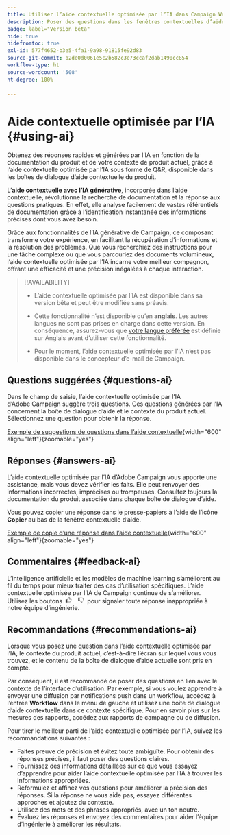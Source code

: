 ```yaml
---
title: Utiliser l’aide contextuelle optimisée par l’IA dans Campaign Web
description: Poser des questions dans les fenêtres contextuelles d’aide de Campaign Web
badge: label="Version bêta"
hide: true
hidefromtoc: true
exl-id: 577f4652-b3e5-4fa1-9a98-91815fe92d83
source-git-commit: b2de0d0061e5c2b582c3e73ccaf2dab1490cc854
workflow-type: ht
source-wordcount: '508'
ht-degree: 100%

---
```


# Aide contextuelle optimisée par l’IA {#using-ai}

Obtenez des réponses rapides et générées par l’IA en fonction de la documentation du produit et de votre contexte de produit actuel, grâce à l’aide contextuelle optimisée par l’IA sous forme de Q&amp;R, disponible dans les boîtes de dialogue d’aide contextuelle du produit.

L’**aide contextuelle avec l’IA générative**, incorporée dans l’aide contextuelle, révolutionne la recherche de documentation et la réponse aux questions pratiques. En effet, elle analyse facilement de vastes référentiels de documentation grâce à l’identification instantanée des informations précises dont vous avez besoin.

Grâce aux fonctionnalités de l’IA générative de Campaign, ce composant transforme votre expérience, en facilitant la récupération d’informations et la résolution des problèmes. Que vous recherchiez des instructions pour une tâche complexe ou que vous parcouriez des documents volumineux, l’aide contextuelle optimisée par l’IA incarne votre meilleur compagnon, offrant une efficacité et une précision inégalées à chaque interaction.

<!--
[Animation showing AI-powered contextual help in action](assets/do-not-localize/CH+AI-BETA.gif)-->

>[!AVAILABILITY]
>
>* L’aide contextuelle optimisée par l’IA est disponible dans sa version bêta et peut être modifiée sans préavis.
>
>* Cette fonctionnalité n’est disponible qu’en **anglais**. Les autres langues ne sont pas prises en charge dans cette version. En conséquence, assurez-vous que [votre langue préférée](connect-to-campaign.md#language-pref) est définie sur Anglais avant d’utiliser cette fonctionnalité.
>
>* Pour le moment, l’aide contextuelle optimisée par l’IA n’est pas disponible dans le concepteur d’e-mail de Campaign.

<!--
## Consent {#consent-ai}

Campaign knowledge assistant embedded in the contextual help boxes uses AI. Your use of this capability constitutes consent that the information you provide in your session will be collected, used, disclosed, and retained by Adobe in accordance with the terms of Adobe's Customer Feedback Program. Please do not provide any personal information about yourself or other parties (including your name or contact information) in the knowledge assistant.

## Privacy {#privacy-ai}

Your data is encrypted and private following our standard data protection practices. Learn more about [Adobe Privacy Policies](https://www.adobe.com/privacy/policy.html){target="_blank"}.

The knowledge assistant AI capability does not use your data to train our models. We do not allow any partners or third parties to use your data for training their models or any other purpose.

For information specific to Adobe AI policies in Experience Cloud apps and solutions, refer to [this page](https://business.adobe.com/fr/products/sensei/adobe-sensei.html){target="_blank"}.
-->

## Questions suggérées {#questions-ai}

Dans le champ de saisie, l’aide contextuelle optimisée par l’IA d’Adobe Campaign suggère trois questions. Ces questions générées par l’IA concernent la boîte de dialogue d’aide et le contexte du produit actuel. Sélectionnez une question pour obtenir la réponse.

[Exemple de suggestions de questions dans l’aide contextuelle](assets/do-not-localize/suggested-questions.png){width="600" align="left"}{zoomable="yes"}

## Réponses {#answers-ai}

L’aide contextuelle optimisée par l’IA d’Adobe Campaign vous apporte une assistance, mais vous devez vérifier les faits. Elle peut renvoyer des informations incorrectes, imprécises ou trompeuses. Consultez toujours la documentation du produit associée dans chaque boîte de dialogue d’aide.

Vous pouvez copier une réponse dans le presse-papiers à l’aide de l’icône **Copier** au bas de la fenêtre contextuelle d’aide.

[Exemple de copie d’une réponse dans l’aide contextuelle](assets/do-not-localize/copy-answer.png){width="600" align="left"}{zoomable="yes"}

## Commentaires {#feedback-ai}

L’intelligence artificielle et les modèles de machine learning s’améliorent au fil du temps pour mieux traiter des cas d’utilisation spécifiques. L’aide contextuelle optimisée par l’IA de Campaign continue de s’améliorer. Utilisez les boutons <img src="assets/do-not-localize/thumb.png" width="10%"/> pour signaler toute réponse inappropriée à notre équipe d’ingénierie.

## Recommandations {#recommendations-ai}

Lorsque vous posez une question dans l’aide contextuelle optimisée par l’IA, le contexte du produit actuel, c’est-à-dire l’écran sur lequel vous vous trouvez, et le contenu de la boîte de dialogue d’aide actuelle sont pris en compte.

Par conséquent, il est recommandé de poser des questions en lien avec le contexte de l’interface d’utilisation. Par exemple, si vous voulez apprendre à envoyer une diffusion par notifications push dans un workflow, accédez à l’entrée **Workflow** dans le menu de gauche et utilisez une boîte de dialogue d’aide contextuelle dans ce contexte spécifique. Pour en savoir plus sur les mesures des rapports, accédez aux rapports de campagne ou de diffusion.

Pour tirer le meilleur parti de l’aide contextuelle optimisée par l’IA, suivez les recommandations suivantes :

* Faites preuve de précision et évitez toute ambiguïté. Pour obtenir des réponses précises, il faut poser des questions claires.
* Fournissez des informations détaillées sur ce que vous essayez d’apprendre pour aider l’aide contextuelle optimisée par l’IA à trouver les informations appropriées.
* Reformulez et affinez vos questions pour améliorer la précision des réponses. Si la réponse ne vous aide pas, essayez différentes approches et ajoutez du contexte.
* Utilisez des mots et des phrases appropriés, avec un ton neutre.
* Évaluez les réponses et envoyez des commentaires pour aider l’équipe d’ingénierie à améliorer les résultats.